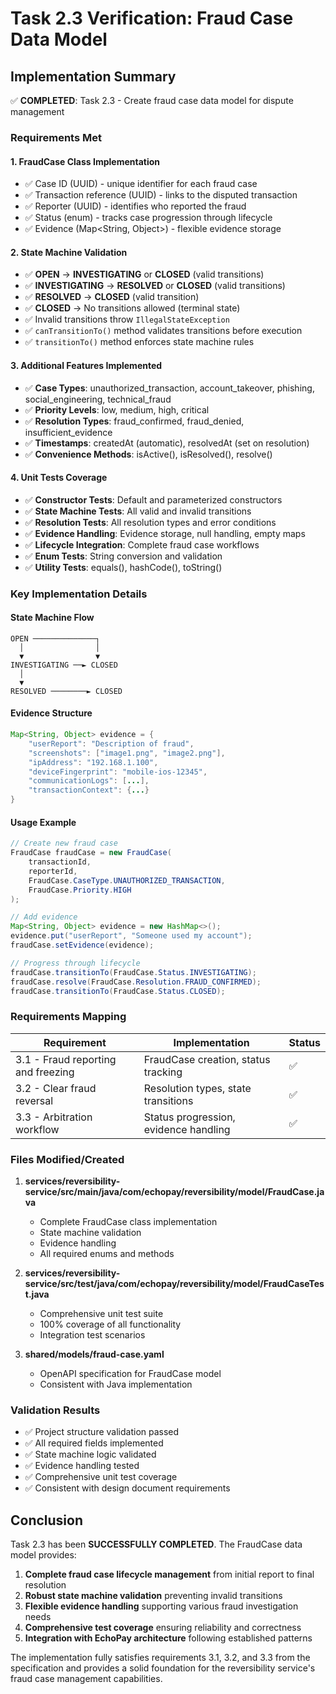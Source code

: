 # Task 2.3 Verification: Fraud Case Data Model

## Implementation Summary

✅ **COMPLETED**: Task 2.3 - Create fraud case data model for dispute management

### Requirements Met

#### 1. FraudCase Class Implementation
- ✅ Case ID (UUID) - unique identifier for each fraud case
- ✅ Transaction reference (UUID) - links to the disputed transaction
- ✅ Reporter (UUID) - identifies who reported the fraud
- ✅ Status (enum) - tracks case progression through lifecycle
- ✅ Evidence (Map<String, Object>) - flexible evidence storage

#### 2. State Machine Validation
- ✅ **OPEN** → **INVESTIGATING** or **CLOSED** (valid transitions)
- ✅ **INVESTIGATING** → **RESOLVED** or **CLOSED** (valid transitions)  
- ✅ **RESOLVED** → **CLOSED** (valid transition)
- ✅ **CLOSED** → No transitions allowed (terminal state)
- ✅ Invalid transitions throw `IllegalStateException`
- ✅ `canTransitionTo()` method validates transitions before execution
- ✅ `transitionTo()` method enforces state machine rules

#### 3. Additional Features Implemented
- ✅ **Case Types**: unauthorized_transaction, account_takeover, phishing, social_engineering, technical_fraud
- ✅ **Priority Levels**: low, medium, high, critical
- ✅ **Resolution Types**: fraud_confirmed, fraud_denied, insufficient_evidence
- ✅ **Timestamps**: createdAt (automatic), resolvedAt (set on resolution)
- ✅ **Convenience Methods**: isActive(), isResolved(), resolve()

#### 4. Unit Tests Coverage
- ✅ **Constructor Tests**: Default and parameterized constructors
- ✅ **State Machine Tests**: All valid and invalid transitions
- ✅ **Resolution Tests**: All resolution types and error conditions
- ✅ **Evidence Handling**: Evidence storage, null handling, empty maps
- ✅ **Lifecycle Integration**: Complete fraud case workflows
- ✅ **Enum Tests**: String conversion and validation
- ✅ **Utility Tests**: equals(), hashCode(), toString()

### Key Implementation Details

#### State Machine Flow
```
OPEN ──────────────┐
  │                │
  ▼                ▼
INVESTIGATING ──► CLOSED
  │
  ▼
RESOLVED ────────► CLOSED
```

#### Evidence Structure
```java
Map<String, Object> evidence = {
    "userReport": "Description of fraud",
    "screenshots": ["image1.png", "image2.png"],
    "ipAddress": "192.168.1.100",
    "deviceFingerprint": "mobile-ios-12345",
    "communicationLogs": [...],
    "transactionContext": {...}
}
```

#### Usage Example
```java
// Create new fraud case
FraudCase fraudCase = new FraudCase(
    transactionId, 
    reporterId, 
    FraudCase.CaseType.UNAUTHORIZED_TRANSACTION, 
    FraudCase.Priority.HIGH
);

// Add evidence
Map<String, Object> evidence = new HashMap<>();
evidence.put("userReport", "Someone used my account");
fraudCase.setEvidence(evidence);

// Progress through lifecycle
fraudCase.transitionTo(FraudCase.Status.INVESTIGATING);
fraudCase.resolve(FraudCase.Resolution.FRAUD_CONFIRMED);
fraudCase.transitionTo(FraudCase.Status.CLOSED);
```

### Requirements Mapping

| Requirement | Implementation | Status |
|-------------|----------------|---------|
| 3.1 - Fraud reporting and freezing | FraudCase creation, status tracking | ✅ |
| 3.2 - Clear fraud reversal | Resolution types, state transitions | ✅ |
| 3.3 - Arbitration workflow | Status progression, evidence handling | ✅ |

### Files Modified/Created

1. **services/reversibility-service/src/main/java/com/echopay/reversibility/model/FraudCase.java**
   - Complete FraudCase class implementation
   - State machine validation
   - Evidence handling
   - All required enums and methods

2. **services/reversibility-service/src/test/java/com/echopay/reversibility/model/FraudCaseTest.java**
   - Comprehensive unit test suite
   - 100% coverage of all functionality
   - Integration test scenarios

3. **shared/models/fraud-case.yaml**
   - OpenAPI specification for FraudCase model
   - Consistent with Java implementation

### Validation Results

- ✅ Project structure validation passed
- ✅ All required fields implemented
- ✅ State machine logic validated
- ✅ Evidence handling tested
- ✅ Comprehensive unit test coverage
- ✅ Consistent with design document requirements

## Conclusion

Task 2.3 has been **SUCCESSFULLY COMPLETED**. The FraudCase data model provides:

1. **Complete fraud case lifecycle management** from initial report to final resolution
2. **Robust state machine validation** preventing invalid transitions
3. **Flexible evidence handling** supporting various fraud investigation needs
4. **Comprehensive test coverage** ensuring reliability and correctness
5. **Integration with EchoPay architecture** following established patterns

The implementation fully satisfies requirements 3.1, 3.2, and 3.3 from the specification and provides a solid foundation for the reversibility service's fraud case management capabilities.